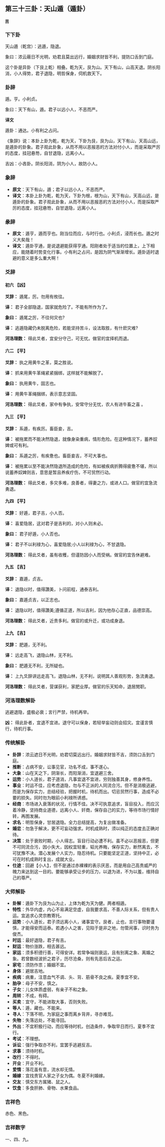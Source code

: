 ## 第三十三卦：天山遁（遁卦）

<div class="hexagrams">䷠</div>

### 下下卦

天山遁（乾宫）：逃遁，隐退。

象曰：浓云蔽日不光明，劝君且莫出远行，婚姻求财皆不利，提防口舌到门庭。

这个卦是异卦（下艮上乾）相叠。乾为天，艮为山。天下有山，山高天退。阴长阳消，小人得势，君子退隐，明哲保身，伺机救天下。

### 卦辞

遁。亨。小利贞。

象曰：天下有山，遁。君子以远小人，不恶而严。

**译文**

遁卦：通达。小有利之占问。

《象辞》说：本卦上卦为乾，乾为天，下卦为艮，艮为山，天下有山，天高山远，是遁卦的卦象。君子观此卦象，从而不用以恶报恶的方法对付小人，而是采取严厉的态度，挂冠悬笏，自甘退隐，远离小人。

吉凶：小吝卦。阴长阳消，阴为小人，故防小人。

### 象辞

- **原文**：天下有山，遁；君子以远小人，不恶而严。
- **译文**：本卦上卦为乾，乾为天，下卦为根，根为山，天下有山，天高山远，是遁卦的卦象。君子观此卦象，从而不用以恶报恶的方法对付小人，而是採取严厉的态度，挂冠悬笏，自甘退隐，远离小人。

### 彖辞

- **原文**：遁亨，遁而亨也。刚当位而应，与时行也。小利贞，浸而长也。遁之时义大矣哉！
- **译文**：遁卦亨通，是说退避能获得亨通。阳刚者处于适当的位置上，上下相应，能随着时势变化行事。小有利之占问，是因为阴气渐渐增长。遁卦适时退避的意义是多么重大啊！

### 爻辞

#### 初六 【凶】

**爻辞：** 遁尾，厉。勿用有攸往。

**译：** 君子全部隐退，国家就危险了。不能有所作为了。

**象曰：** 遁尾之厉，不往何灾也?

**译：** 逃遁隐藏仍未脱离危险，若能坚持苦斗，设法取胜，有什麽灾难?

**河洛理数：** 得此爻者，宜安分守己，可无忧。做官的宜择机而退。

#### 六二 【平】

**爻辞：** 执之用黄牛之革，莫之胜说。

**译：** 抓来用黄牛革绳紧紧捆绑，这样就不能解脱了。

**象曰：** 执用黄牛，固志也。

**译：** 用黄牛革绳捆绑，表示意志坚固。

**河洛理数：** 得此爻者，家中有争执，安常守分无忧，农人有进牛畜之喜 。

#### 九三 【平】

**爻辞：** 系遁，有疾厉。畜臣妾，吉。

**译：** 被拖累而不能决然隐退，就像身染重病，情形危险。在这种情况下，蓄养奴婢或可有利。

**象曰：** 系遁之厉，有疾惫也。畜臣妾吉，不可大事也。

**译：** 被拖累以至不能决然隐退所造成的危险，有如被疾病折腾得疲惫不堪，所以说蓄养奴婢则吉，意思是暂且养疾疗伤，不可贸然行动。

**河洛理数：** 得此爻者，多灾多难，良善者，得妻之力，或进人口。做官的宜急流勇退。

#### 九四 【平】

**爻辞：** 好遁，君子吉，小人否。

**译：** 喜爱隐居，这对君子是吉利的，对小人则未必。

**象曰：** 君子好遁，小人否也。

**译：** 君子不以利禄为心，喜爱隐居;小人以利禄为心，不甘退隐。

**河洛理数：** 得此爻者，虽有收穫，但谨防因小人而受祸。做官的宜告休避难。

#### 九五 【吉】

**爻辞：** 嘉遁，贞吉。

**译：** 退隐以时，值得讚美，卜问前程，通泰吉利。

**象曰：** 嘉遁贞吉，以正志也。

**译：** 退隐以时，值得讚美;遵循正道，所以吉利，因为他存心正直，品德崇高。

**河洛理数：** 得此爻者，近贵多利。做官的或升迁，或功成身退。

#### 上九 【吉】

**爻辞：** 肥遁，无不利。

**译：** 远走高飞，退隐山林，无不利。

**象曰：** 肥遁无不利，无所疑也。

**译：** 上九爻辞讲远走高飞，退隐山林，无不利，说明其人善观形势，急流勇退。

**河洛理数：** 得此爻者，营谋获利，家肥业厚。做官的乐天知命，退居閒职。

### 河洛理数解卦

逃避退隐，盛极必衰；言行严禁，待机再举。

**凶：** 得此卦者，宜退不宜进。退守可以保身，若轻举妄动则会招灾。宜谨言慎行，待机行事。

### 传统解卦

- **卦辞**：浓云遮日不光明，劝君切莫远出行。婚姻求财皆不吉，须防口舌到门庭。 
- **推断**：占病不安，讼事见官，功名不成，事不遂心。 
- **大象**：山在天之下，阴渐长，而阳渐消，宜退避三舍。
- **运势**：小人道长，君子道消，凡事宜退不宜进，穷则独善其身，修身养性。
- **事业**：时运不佳，应考虑退隐，勿与不正派的人同流合污。但不是消极逃避，而是为保存实力，总结经验，把握时机，待机而出。切忌贸然行事，造成不必要的损失。同时勿为眼前小利禄所诱惑。
- **经商**：市场进入衰落的状况，行情不佳。决不可执意追求，盲目投入，而应沉着冷静，坚持商业道德，远离小人、奸商，保存自己的实力，等待市场行情好转，再图发展。
- **求名**：明哲保身，甘居退隐。全力总结提高，为复出做准备。
- **婚恋**：勿急于解决，更不可妄动强求。时机成熟时，须以纯正的态度去正确对待。
- **决策**：处于衰败时期，小人得志。盲目行动必遭不利。虽不必以恶报恶，但更不可同流合污，因小失大，因权宜轻重，韬光养晦，保存实力，断然离去，不可犹豫不决。潜心发展个人实力，隐忍待机。只要能坚定正道，坚持中正，必可在时机成熟时复出，成就大业。
- **仕途**：回避【小人】，但不是通过赤裸裸的表示厌恶，而是用自己高贵威严的魄力来达到这一目的。要能够承受让步的压力，以退为进，不为以羞，维持自己的尊严。

### 大师解卦

- **卦解**：遁卦下为艮为山为止，上体为乾为天为健。两者相遁。
- **特性**：外华内虚，内心不易满足空虚，自我要求高，不善人际关系，但有贵人运。宜追求心灵宗教寄托。
- **运势**：小人道长，君子须远离小人，诸事宜守。艮者，止也，言行事物要谨慎，才能得安而运泰。若遇小人之害，见陷于是非之地，勿管闲事，识时务为俊杰。
- **时运**：最好退隐，君子有吉。
- **财运**：物价涨跌，相去甚远。
- **家运**：须多积德行善，可得安详。若常争端则衰运，且有别离之象、离婚之象。若曾数经波折之君子，历尽沧桑，则有先恶后吉之运。
- **家宅**：须防作祟；婚姻不宜。
- **身体**：避居吉地。
- **疾病**：病重，注意血气不调、头、背、筋骨不良之疾。夏季宜不安。
- **胎孕**：母子不安，慎之。
- **子女**：儿女体质虚弱，有亲子不和之象。
- **周转**：不成，有碍。
- **买卖**：宜守，不能进取大事，否则失败。
- **等人**：遁，藏也。不能来。
- **寻人**：下落不明，为家庭之事而离乡背井，寻亦难觅。
- **失物**：失落远处，不能寻回。
- **外出**：不宜积极行动，而应等待时机，创造条件，争取早日而行。夏季不宜行。
- **考试**：不理想。
- **诉讼**：强行争取亦不利，宜罢手逃避反吉。
- **求事**：须待时机。
- **改行**：不得时。
- **开业**：开业不利。
- **爱情**：落花虽有意，流水却无情。 
- **婚嫁**：宜找贵官人家之子女为偶。冬夏不利婚嫁。
- **交友**：慎交东方属猪、鼠之人。
- **饮食**：多食肝肺、骨物、水果食品。

### 吉祥色

赤色、黑色。

### 吉祥数字

一、四、九。

